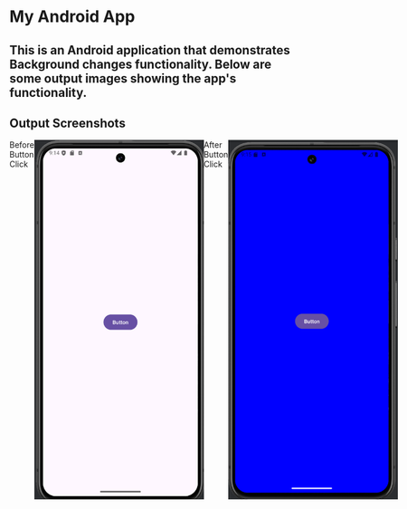 # My Android App

## This is an Android application that demonstrates Background changes functionality. Below are some output images showing the app's functionality.

## Output Screenshots





<!-- For side by side -->
<div style="display: flex; justify-content: space-around;">
Before Button Click
    <img src="/app/src/main/res/op1.png" alt="Output1" width="300"/>  
After Button Click
    <img src="/app/src/main/res/op2.png" alt="Output2" width="300"/>
</div>
